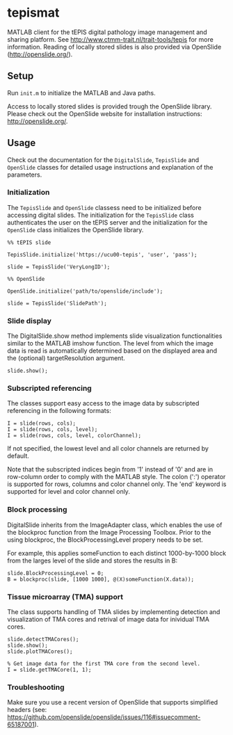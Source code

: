 # tepismat

MATLAB client for the tEPIS digital pathology image management and sharing platform. See http://www.ctmm-trait.nl/trait-tools/tepis for more information. Reading of locally stored slides is also provided via OpenSlide (http://openslide.org/).

## Setup

Run ```init.m``` to initialize the MATLAB and Java paths. 

Access to locally stored slides is provided trough the OpenSlide library. Please check out the OpenSlide website for installation instructions: http://openslide.org/.

## Usage

Check out the documentation for the ```DigitalSlide```, ```TepisSlide``` and ```OpenSlide``` classes for detailed usage instructions and explanation of the parameters.

### Initialization

The ```TepisSlide``` and ```OpenSlide``` classess need to be initialized before accessing digital slides. The initialization for the ```TepisSlide``` class authenticates the user on the tEPIS server and the initialization for the ```OpenSlide``` class initializes the OpenSlide library.

```
%% tEPIS slide

TepisSlide.initialize('https://ucu00-tepis', 'user', 'pass');

slide = TepisSlide('VeryLongID');

%% OpenSlide

OpenSlide.initialize('path/to/openslide/include');

slide = TepisSlide('SlidePath');
```
### Slide display

The DigitalSlide.show method implements slide visualization functionalities similar to the MATLAB imshow function. The level from which the image data is read is automatically determined based on the displayed area and the (optional) targetResolution argument.

``` 
slide.show();
```

### Subscripted referencing
    
The classes support easy access to the image data by  subscripted referencing in the following formats:

```
I = slide(rows, cols);
I = slide(rows, cols, level);
I = slide(rows, cols, level, colorChannel);
```
    
If not specified, the lowest level and all color channels are returned by default.

Note that the subscripted indices begin from '1' instead of '0' and are in row-column order to comply with the MATLAB style. The colon (':') operator is supported for rows, columns and color channel only. The 'end' keyword is supported for level and color channel only.

### Block processing

DigitalSlide inherits from the ImageAdapter class, which enables the use of the blockproc function from the Image Processing Toolbox. Prior to the using blockproc, the BlockProcessingLevel propery needs to be set.

For example, this applies someFunction to each distinct 1000-by-1000 block from the larges level of the slide and stores the results in B:

```
slide.BlockProcessingLevel = 0;
B = blockproc(slide, [1000 1000], @(X)someFunction(X.data));
```
    
### Tissue microarray (TMA) support

The class supports handling of TMA slides by implementing detection and visualization of TMA cores and retrival of image data for inividual TMA cores.

```    
slide.detectTMACores();
slide.show();
slide.plotTMACores();

% Get image data for the first TMA core from the second level.
I = slide.getTMACore(1, 1);
```

### Troubleshooting

Make sure you use a recent version of OpenSlide that supports simplified headers (see: https://github.com/openslide/openslide/issues/116#issuecomment-65187001).
